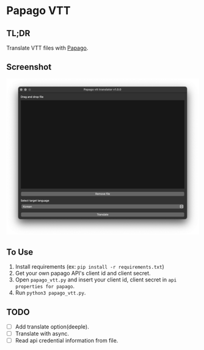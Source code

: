 # Papago VTT

## TL;DR

Translate VTT files with [Papago](https://papago.naver.com/).

## Screenshot

![screenshot](misc/screenshot.png)

## To Use

1. Install requirements (ex: `pip install -r requirements.txt`)
2. Get your own papago API's client id and client secret.
3. Open `papago_vtt.py` and insert your client id, client secret in `api properties for papago`.
4. Run `python3 papago_vtt.py`.

## TODO

- [ ] Add translate option(deeple).
- [ ] Translate with async.
- [ ] Read api credential information from file.
